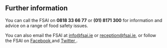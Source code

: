 ##  Further information

You can call the FSAI on **0818 33 66 77** or **(01) 8171 300** for
information and advice on a range of food safety issues.

You can also email the FSAI at info@fsai.ie or reception@fsai.ie, or follow
the FSAI on [ Facebook ](https://www.facebook.com/FSAI) and [ Twitter
](https://twitter.com/FSAIinfo) .
